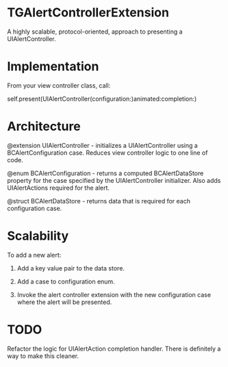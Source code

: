 # TGAlertControllerExtension

A highly scalable, protocol-oriented, approach to presenting a UIAlertController.


# Implementation

From your view controller class, call:

self.present(UIAlertController(configuration:)animated:completion:)


# Architecture

@extension UIAlertController - initializes a UIAlertController using a BCAlertConfiguration case. Reduces view controller logic to one line of code.


@enum BCAlertConfiguration - returns a computed BCAlertDataStore property for the case specified by the UIAlertController initializer. Also adds UIAlertActions required for the alert.


@struct BCAlertDataStore - returns data that is required for each configuration case.


# Scalability

To add a new alert:

1. Add a key value pair to the data store.

2. Add a case to configuration enum.

3. Invoke the alert controller extension with the new configuration case where the alert will be presented.


# TODO

Refactor the logic for UIAlertAction completion handler. There is definitely a way to make this cleaner.
